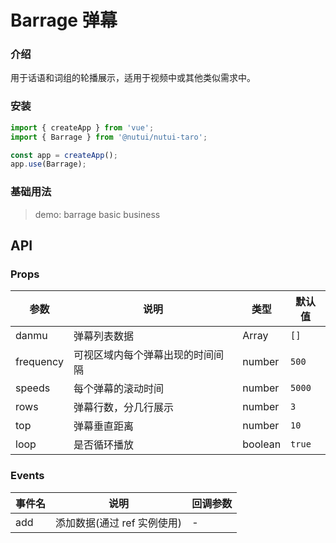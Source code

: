 # Barrage 弹幕

### 介绍

用于话语和词组的轮播展示，适用于视频中或其他类似需求中。

### 安装

```js
import { createApp } from 'vue';
import { Barrage } from '@nutui/nutui-taro';

const app = createApp();
app.use(Barrage);
```

### 基础用法

> demo: barrage basic business

## API

### Props

| 参数 | 说明 | 类型 | 默认值 |
| --- | --- | --- | --- |
| danmu | 弹幕列表数据 | Array | `[]` |
| frequency | 可视区域内每个弹幕出现的时间间隔 | number | `500` |
| speeds | 每个弹幕的滚动时间 | number | `5000` |
| rows | 弹幕行数，分几行展示 | number | `3` |
| top | 弹幕垂直距离 | number | `10` |
| loop | 是否循环播放 | boolean | `true` |

### Events

| 事件名 | 说明 | 回调参数 |
| --- | --- | --- |
| add | 添加数据(通过 ref 实例使用) | - |
